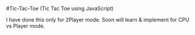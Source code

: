 #Tic-Tac-Toe
(Tic Tac Toe using JavaScript)

I have done this only for 2Player mode. Soon will learn & implement for CPU vs Player mode.